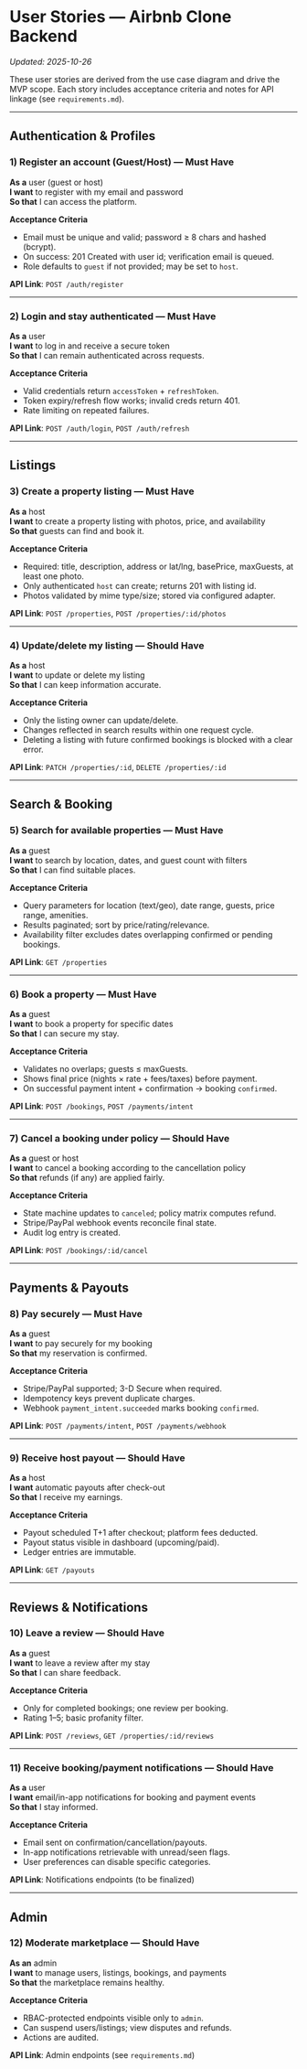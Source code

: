 # User Stories — Airbnb Clone Backend
_Updated: 2025-10-26_

These user stories are derived from the use case diagram and drive the MVP scope. Each story includes acceptance criteria and notes for API linkage (see `requirements.md`).

---

## Authentication & Profiles

### 1) Register an account (Guest/Host) — **Must Have**
**As a** user (guest or host)  
**I want** to register with my email and password  
**So that** I can access the platform.

**Acceptance Criteria**
- Email must be unique and valid; password ≥ 8 chars and hashed (bcrypt).
- On success: 201 Created with user id; verification email is queued.
- Role defaults to `guest` if not provided; may be set to `host`.

**API Link**: `POST /auth/register`

---

### 2) Login and stay authenticated — **Must Have**
**As a** user  
**I want** to log in and receive a secure token  
**So that** I can remain authenticated across requests.

**Acceptance Criteria**
- Valid credentials return `accessToken` + `refreshToken`.
- Token expiry/refresh flow works; invalid creds return 401.
- Rate limiting on repeated failures.

**API Link**: `POST /auth/login`, `POST /auth/refresh`

---

## Listings

### 3) Create a property listing — **Must Have**
**As a** host  
**I want** to create a property listing with photos, price, and availability  
**So that** guests can find and book it.

**Acceptance Criteria**
- Required: title, description, address or lat/lng, basePrice, maxGuests, at least one photo.
- Only authenticated `host` can create; returns 201 with listing id.
- Photos validated by mime type/size; stored via configured adapter.

**API Link**: `POST /properties`, `POST /properties/:id/photos`

---

### 4) Update/delete my listing — **Should Have**
**As a** host  
**I want** to update or delete my listing  
**So that** I can keep information accurate.

**Acceptance Criteria**
- Only the listing owner can update/delete.
- Changes reflected in search results within one request cycle.
- Deleting a listing with future confirmed bookings is blocked with a clear error.

**API Link**: `PATCH /properties/:id`, `DELETE /properties/:id`

---

## Search & Booking

### 5) Search for available properties — **Must Have**
**As a** guest  
**I want** to search by location, dates, and guest count with filters  
**So that** I can find suitable places.

**Acceptance Criteria**
- Query parameters for location (text/geo), date range, guests, price range, amenities.
- Results paginated; sort by price/rating/relevance.
- Availability filter excludes dates overlapping confirmed or pending bookings.

**API Link**: `GET /properties`

---

### 6) Book a property — **Must Have**
**As a** guest  
**I want** to book a property for specific dates  
**So that** I can secure my stay.

**Acceptance Criteria**
- Validates no overlaps; guests ≤ maxGuests.
- Shows final price (nights × rate + fees/taxes) before payment.
- On successful payment intent + confirmation → booking `confirmed`.

**API Link**: `POST /bookings`, `POST /payments/intent`

---

### 7) Cancel a booking under policy — **Should Have**
**As a** guest or host  
**I want** to cancel a booking according to the cancellation policy  
**So that** refunds (if any) are applied fairly.

**Acceptance Criteria**
- State machine updates to `canceled`; policy matrix computes refund.
- Stripe/PayPal webhook events reconcile final state.
- Audit log entry is created.

**API Link**: `POST /bookings/:id/cancel`

---

## Payments & Payouts

### 8) Pay securely — **Must Have**
**As a** guest  
**I want** to pay securely for my booking  
**So that** my reservation is confirmed.

**Acceptance Criteria**
- Stripe/PayPal supported; 3-D Secure when required.
- Idempotency keys prevent duplicate charges.
- Webhook `payment_intent.succeeded` marks booking `confirmed`.

**API Link**: `POST /payments/intent`, `POST /payments/webhook`

---

### 9) Receive host payout — **Should Have**
**As a** host  
**I want** automatic payouts after check-out  
**So that** I receive my earnings.

**Acceptance Criteria**
- Payout scheduled T+1 after checkout; platform fees deducted.
- Payout status visible in dashboard (upcoming/paid).
- Ledger entries are immutable.

**API Link**: `GET /payouts`

---

## Reviews & Notifications

### 10) Leave a review — **Should Have**
**As a** guest  
**I want** to leave a review after my stay  
**So that** I can share feedback.

**Acceptance Criteria**
- Only for completed bookings; one review per booking.
- Rating 1–5; basic profanity filter.

**API Link**: `POST /reviews`, `GET /properties/:id/reviews`

---

### 11) Receive booking/payment notifications — **Should Have**
**As a** user  
**I want** email/in-app notifications for booking and payment events  
**So that** I stay informed.

**Acceptance Criteria**
- Email sent on confirmation/cancellation/payouts.
- In-app notifications retrievable with unread/seen flags.
- User preferences can disable specific categories.

**API Link**: Notifications endpoints (to be finalized)

---

## Admin

### 12) Moderate marketplace — **Should Have**
**As an** admin  
**I want** to manage users, listings, bookings, and payments  
**So that** the marketplace remains healthy.

**Acceptance Criteria**
- RBAC-protected endpoints visible only to `admin`.
- Can suspend users/listings; view disputes and refunds.
- Actions are audited.

**API Link**: Admin endpoints (see `requirements.md`)
